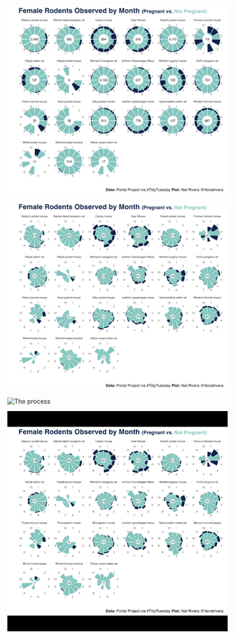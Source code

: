 
![Rodents](rodents.jpg)

![Rodents](rodents_2.jpg)


![The process](rodents.gif)

![The process](rodents_2.gif)

